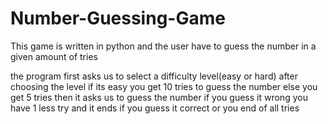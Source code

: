 # Number-Guessing-Game
This game is written in python and the user have to guess the number in a given amount of tries
 
 the program first asks us to select a difficulty level(easy or hard)
 after choosing the level if its easy you get 10 tries to guess the number else you get 5 tries
 then it asks us to guess the number 
 if you guess it wrong you have 1 less try and it ends if you guess it correct or you end of all tries
 
